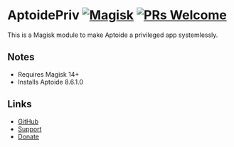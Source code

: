 # AptoidePriv [![Magisk](https://img.shields.io/badge/Magisk-14%2B-00B39B.svg?style=flat-square)](https://forum.xda-developers.com/apps/magisk/official-magisk-v7-universal-systemless-t3473445) [![PRs Welcome](https://img.shields.io/badge/PRs-welcome-brightgreen.svg?style=flat-square)](http://makeapullrequest.com) 
This is a Magisk module to make Aptoide a privileged app systemlessly.

## Notes

- Requires Magisk 14+
- Installs Aptoide 8.6.1.0

## Links
* [GitHub](https://github.com/Magisk-Modules-Repo/AptoidePriv)
* [Support](https://github.com/Magisk-Modules-Repo/AptoidePriv/issues)
* [Donate](https://github.com/thehappydinoa)

